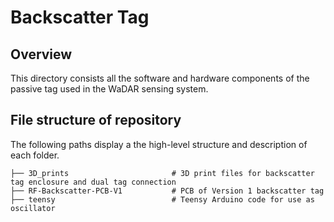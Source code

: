 # Backscatter Tag 

## Overview

This directory consists all the software and hardware components of the passive tag used in the WaDAR sensing system.

## File structure of repository

The following paths display a the high-level structure and description of each folder. 

```
├── 3D_prints                       # 3D print files for backscatter tag enclosure and dual tag connection
├── RF-Backscatter-PCB-V1           # PCB of Version 1 backscatter tag
├── teensy                          # Teensy Arduino code for use as oscillator
```